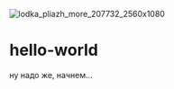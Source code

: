 ![lodka_pliazh_more_207732_2560x1080](https://user-images.githubusercontent.com/87987965/127010484-75c9959a-9cde-437b-81b4-b9623c2295b1.jpg)
# hello-world
ну надо же, начнем...
